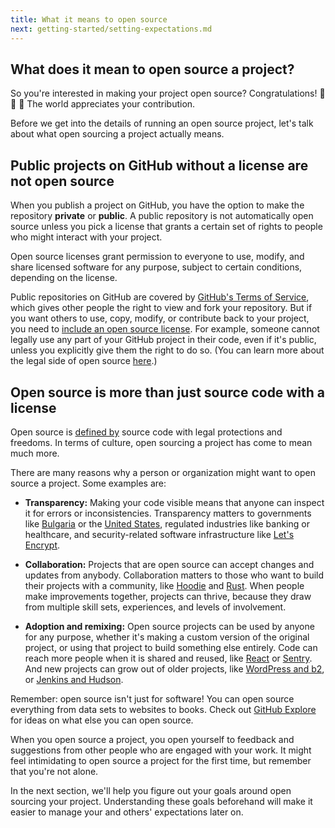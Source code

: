 ```yaml
---
title: What it means to open source
next: getting-started/setting-expectations.md
---
```


## What does it mean to open source a project?

So you're interested in making your project open source? Congratulations! 🎉 🙌 🌟 The world appreciates your contribution.

Before we get into the details of running an open source project, let's talk about what open sourcing a project actually means.

## Public projects on GitHub without a license are not open source

When you publish a project on GitHub, you have the option to make the repository **private** or **public**. A public repository is not automatically open source unless you pick a license that grants a certain set of rights to people who might interact with your project.

Open source licenses grant permission to everyone to use, modify, and share licensed software for any purpose, subject to certain conditions, depending on the license.

Public repositories on GitHub are covered by [GitHub's Terms of Service](https://help.github.com/articles/github-terms-of-service/#f-copyright-and-content-ownership), which gives other people the right to view and fork your repository. But if you want others to use, copy, modify, or contribute back to your project, you need to [include an open source license](https://help.github.com/articles/open-source-licensing/). For example, someone cannot legally use any part of your GitHub project in their code, even if it's public, unless you explicitly give them the right to do so. (You can learn more about the legal side of open source [here](../legal).)

## Open source is more than just source code with a license

Open source is [defined by](https://opensource.org/osd) source code with legal protections and freedoms. In terms of culture, open sourcing a project has come to mean much more.

There are many reasons why a person or organization might want to open source a project. Some examples are:

* **Transparency:** Making your code visible means that anyone can inspect it for errors or inconsistencies. Transparency matters to governments like [Bulgaria](https://medium.com/@bozhobg/bulgaria-got-a-law-requiring-open-source-98bf626cf70a) or the [United States](https://sourcecode.cio.gov/), regulated industries like banking or healthcare, and security-related software infrastructure like [Let's Encrypt](https://github.com/letsencrypt).

* **Collaboration:** Projects that are open source can accept changes and updates from anybody. Collaboration matters to those who want to build their projects with a community, like [Hoodie](https://github.com/hoodiehq) and [Rust](https://github.com/rust-lang/rust). When people make improvements together, projects can thrive, because they draw from multiple skill sets, experiences, and levels of involvement.

* **Adoption and remixing:** Open source projects can be used by anyone for any purpose, whether it's making a custom version of the original project, or using that project to build something else entirely. Code can reach more people when it is shared and reused, like [React](https://github.com/facebook/react) or [Sentry](https://github.com/getsentry/sentry). And new projects can grow out of older projects, like [WordPress and b2](https://github.com/WordPress/book/blob/master/Content/Part%201/2-b2-cafelog.md), or [Jenkins and Hudson](https://github.com/jenkinsci).

Remember: open source isn't just for software! You can open source everything from data sets to websites to books. Check out [GitHub Explore](https://github.com/explore) for ideas on what else you can open source.

When you open source a project, you open yourself to feedback and suggestions from other people who are engaged with your work. It might feel intimidating to open source a project for the first time, but remember that you're not alone.

In the next section, we'll help you figure out your goals around open sourcing your project. Understanding these goals beforehand will make it easier to manage your and others' expectations later on.
